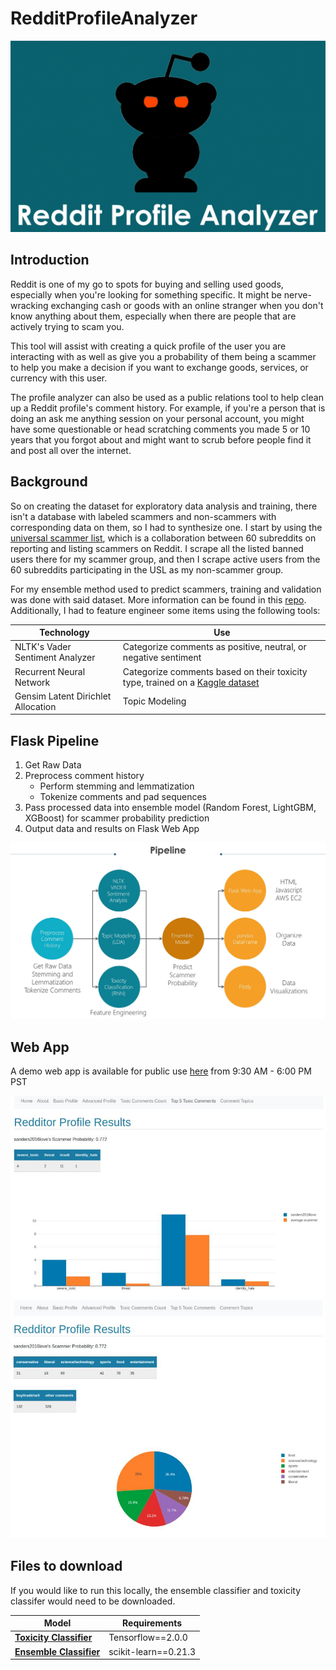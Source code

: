 # RedditProfileAnalyzer

![snoo](src/snoo.jpg)

## Introduction

Reddit is one of my go to spots for buying and selling used goods, especially when you're looking for something specific. It might be nerve-wracking exchanging cash or goods with an online stranger when you don't know anything about them, especially when there are people that are actively trying to scam you.

This tool will assist with creating a quick profile of the user you are interacting with as well as give you a probability of them being a scammer to help you make a decision if you want to exchange goods, services, or currency with this user.

The profile analyzer can also be used as a public relations tool to help clean up a  Reddit profile's comment history. For example, if you're a person that is doing an ask me anything session on your personal account, you might have some questionable or head scratching comments you made 5 or 10 years that you forgot about and might want to scrub before people find it and post all over the internet.

## Background

So on creating the dataset for exploratory data analysis and training, there isn't a database with labeled scammers and non-scammers with corresponding data on them, so I had to synthesize one. I start by using the [universal scammer list](universalscammerlist.com), which is a collaboration between 60 subreddits on reporting and listing scammers on Reddit. I scrape all the listed banned users there for my scammer group, and then I scrape active users from the 60 subreddits participating in the USL as my non-scammer group.

For my ensemble method used to predict scammers, training and validation was done with said dataset. More information can be found in this [repo](https://github.com/chanrl/RedditScammerDetector). Additionally, I had to feature engineer some items using the following tools: 

| Technology      | Use |
|------------|-------------|
| NLTK's Vader Sentiment Analyzer |  Categorize comments as positive, neutral, or negative sentiment |
| Recurrent Neural Network | Categorize comments based on their toxicity type, trained on a [Kaggle dataset](https://www.kaggle.com/c/jigsaw-toxic-comment-classification-challenge) | 
| Gensim Latent Dirichlet Allocation | Topic Modeling |

## Flask Pipeline

1. Get Raw Data
2. Preprocess comment history
    * Perform stemming and lemmatization
    * Tokenize comments and pad sequences
3. Pass processed data into ensemble model (Random Forest, LightGBM, XGBoost) for scammer probability prediction
4. Output data and results on Flask Web App

![pipeline](src/pl.jpg)

## Web App

A demo web app is available for public use [here](http://3.133.79.156/) from 9:30 AM - 6:00 PM PST

![toxic](src/tox.jpg)
![topic](src/top.jpg)

## Files to download

If you would like to run this locally, the ensemble classifier and toxicity classifer would need to be downloaded.

| Model      | Requirements |
|------------|-----|
|**[Toxicity Classifier](https://reddit-scammer-detector.s3-us-west-1.amazonaws.com/my_model.h5)** | Tensorflow==2.0.0 |
|**[Ensemble Classifier](https://reddit-scammer-detector.s3-us-west-1.amazonaws.com/eclf.pkl)** | scikit-learn==0.21.3 |

